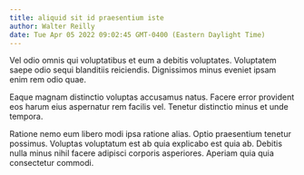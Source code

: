 ```yaml
---
title: aliquid sit id praesentium iste
author: Walter Reilly
date: Tue Apr 05 2022 09:02:45 GMT-0400 (Eastern Daylight Time)
---
```

Vel odio omnis qui voluptatibus et eum a debitis voluptates. Voluptatem saepe odio sequi blanditiis reiciendis. Dignissimos minus eveniet ipsam enim rem odio quae.

 Eaque magnam distinctio voluptas accusamus natus. Facere error provident eos harum eius aspernatur rem facilis vel. Tenetur distinctio minus et unde tempora.

 Ratione nemo eum libero modi ipsa ratione alias. Optio praesentium tenetur possimus. Voluptas voluptatum est ab quia explicabo est quia ab. Debitis nulla minus nihil facere adipisci corporis asperiores. Aperiam quia quia consectetur commodi.